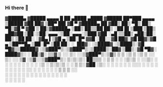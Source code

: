 ### Hi there 👋

▓█████▄ ▓█████  ▄▄▄▄    █    ██   ▄████   ▄████ ▓█████  ██▀███   ▄▄▄▄    ▒█████ ▓██   ██▓
▒██▀ ██▌▓█   ▀ ▓█████▄  ██  ▓██▒ ██▒ ▀█▒ ██▒ ▀█▒▓█   ▀ ▓██ ▒ ██▒▓█████▄ ▒██▒  ██▒▒██  ██▒
░██   █▌▒███   ▒██▒ ▄██▓██  ▒██░▒██░▄▄▄░▒██░▄▄▄░▒███   ▓██ ░▄█ ▒▒██▒ ▄██▒██░  ██▒ ▒██ ██░
░▓█▄   ▌▒▓█  ▄ ▒██░█▀  ▓▓█  ░██░░▓█  ██▓░▓█  ██▓▒▓█  ▄ ▒██▀▀█▄  ▒██░█▀  ▒██   ██░ ░ ▐██▓░
░▒████▓ ░▒████▒░▓█  ▀█▓▒▒█████▓ ░▒▓███▀▒░▒▓███▀▒░▒████▒░██▓ ▒██▒░▓█  ▀█▓░ ████▓▒░ ░ ██▒▓░
 ▒▒▓  ▒ ░░ ▒░ ░░▒▓███▀▒░▒▓▒ ▒ ▒  ░▒   ▒  ░▒   ▒ ░░ ▒░ ░░ ▒▓ ░▒▓░░▒▓███▀▒░ ▒░▒░▒░   ██▒▒▒ 
 ░ ▒  ▒  ░ ░  ░▒░▒   ░ ░░▒░ ░ ░   ░   ░   ░   ░  ░ ░  ░  ░▒ ░ ▒░▒░▒   ░   ░ ▒ ▒░ ▓██ ░▒░ 
 ░ ░  ░    ░    ░    ░  ░░░ ░ ░ ░ ░   ░ ░ ░   ░    ░     ░░   ░  ░    ░ ░ ░ ░ ▒  ▒ ▒ ░░  
   ░       ░  ░ ░         ░           ░       ░    ░  ░   ░      ░          ░ ░  ░ ░     
 ░                   ░                                                ░          ░ ░     

<!--
**debuggerboy/debuggerboy** is a ✨ _special_ ✨ repository because its `README.md` (this file) appears on your GitHub profile.

Here are some ideas to get you started:

- 🔭 I’m currently working on ...
- 🌱 I’m currently learning ...
- 👯 I’m looking to collaborate on ...
- 🤔 I’m looking for help with ...
- 💬 Ask me about ...
- 📫 How to reach me: ...
- 😄 Pronouns: ...
- ⚡ Fun fact: ...
-->

